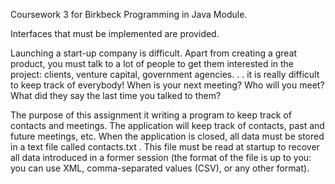 Coursework 3 for Birkbeck Programming in Java Module.

Interfaces that must be implemented are provided.

Launching a start-up company is difficult. Apart from creating a great product, you must talk
to a lot of people to get them interested in the project: clients, venture capital, government
agencies. . . it is really difficult to keep track of everybody!
When is your next meeting? Who will you meet? What did they say the last time you
talked to them?

The purpose of this assignment it writing a program to keep track of contacts and meetings. The application will keep track of contacts, past and future meetings, etc. When the
application is closed, all data must be stored in a text file called contacts.txt . This file must
be read at startup to recover all data introduced in a former session (the format of the file
is up to you: you can use XML, comma-separated values (CSV), or any other format).